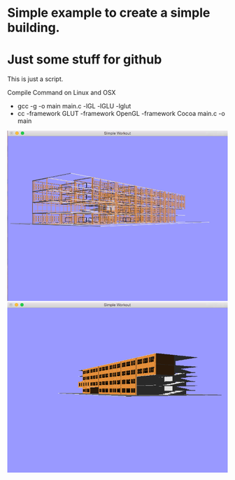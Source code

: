 Simple example to create a simple building.
==============

<h1>Just some stuff for github</h1>

This is just a script.<br/>
<p>
Compile Command on Linux and OSX<br/>
<ul>
  <li>gcc -g -o main main.c -lGL -lGLU -lglut</li>
  <li>cc -framework GLUT -framework OpenGL -framework Cocoa main.c -o main</li>
</ul>
</p>

![the image](/img1.png)
![the image](/img2.png)
